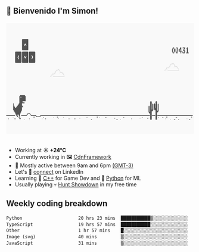 <h2>👋 <b>Bienvenido I'm Simon!&nbsp;</b></h2>

<section>
  <img src="./static/banner.gif" height=300 width=1000>
</section>

<br>

<ul>
  <li>
		<!--START_SECTION:weather-->
		Working at <b>☀️   +24°C</b>
		<!--END_SECTION:weather-->
  </li>
  <li>
    Currently working in 🖼️&nbsp;<a href=https://github.com/snapverse/cdn-framework target=_blank>CdnFramework</a>
  </li>
  <li>
    🚩 Mostly active between 9am and 6pm <a href=https://onlinealarmkur.com/world/es target=_blank>(GMT-3)</a>
  </li>
  <li>
    Let's 🔗&nbsp;<a href=https://www.linkedin.com/in/itssimmons target=_blank>connect</a> on LinkedIn
  </li>
  <li>
    Learning 👴&nbsp;<a href=https://images3.memedroid.com/images/UPLOADED755/65f2bce6734f6.webp target=_blank>C++</a> for Game Dev and 🐍&nbsp;<a href=https://qph.cf2.quoracdn.net/main-qimg-4472b6229cb75bf66ab531f3ebd4f975-lq target=_blank>Python</a> for ML
  </li>
  <li>
    Usually playing 💀&nbsp;<a href=https://www.huntshowdown.com target=_blank>Hunt Showdown</a> in my free time
  </li>
</ul>

<h2><b>Weekly coding breakdown </b></h2>

<!--START_SECTION:waka-->

```txt
Python                     20 hrs 23 mins  ███████████▒░░░░░░░░░░░░░   44.71 %
TypeScript                 19 hrs 57 mins  ███████████░░░░░░░░░░░░░░   43.74 %
Other                      1 hr 57 mins    █░░░░░░░░░░░░░░░░░░░░░░░░   04.31 %
Image (svg)                40 mins         ▒░░░░░░░░░░░░░░░░░░░░░░░░   01.47 %
JavaScript                 31 mins         ▒░░░░░░░░░░░░░░░░░░░░░░░░   01.14 %
```

<!--END_SECTION:waka-->
